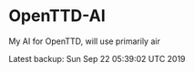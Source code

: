 # OpenTTD-AI
My AI for OpenTTD, will use primarily air

Latest backup: Sun Sep 22 05:39:02 UTC 2019
